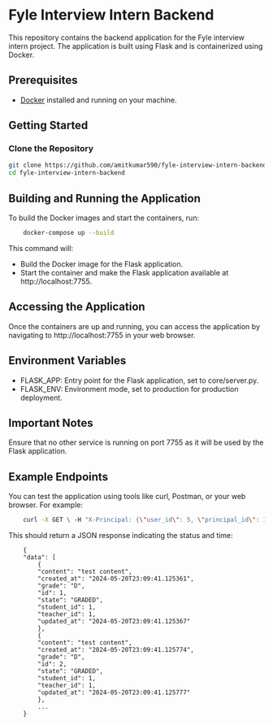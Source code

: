 # Fyle Interview Intern Backend

This repository contains the backend application for the Fyle interview intern project. The application is built using Flask and is containerized using Docker.

## Prerequisites

- [Docker](https://docs.docker.com/get-docker/) installed  and running on your machine.

## Getting Started

### Clone the Repository

```bash
git clone https://github.com/amitkumar590/fyle-interview-intern-backend
cd fyle-interview-intern-backend
```

## Building and Running the Application

To build the Docker images and start the containers, run:

```bash
    docker-compose up --build
```

This command will:

- Build the Docker image for the Flask application.
- Start the container and make the Flask application available at http://localhost:7755.

## Accessing the Application

Once the containers are up and running, you can access the application by navigating to http://localhost:7755 in your web browser.

## Environment Variables

- FLASK_APP: Entry point for the Flask application, set to core/server.py.
- FLASK_ENV: Environment mode, set to production for production deployment.

## Important Notes

Ensure that no other service is running on port 7755 as it will be used by the Flask application.

## Example Endpoints

You can test the application using tools like curl, Postman, or your web browser. For example:

```bash
    curl -X GET \ -H "X-Principal: {\"user_id\": 5, \"principal_id\": 1}" \http://localhost:7755/principal/assignments
```    

This should return a JSON response indicating the status and time:

```
    {
    "data": [
        {
        "content": "test content",
        "created_at": "2024-05-20T23:09:41.125361",
        "grade": "D",
        "id": 1,
        "state": "GRADED",
        "student_id": 1,
        "teacher_id": 1,
        "updated_at": "2024-05-20T23:09:41.125367"
        },
        {
        "content": "test content",
        "created_at": "2024-05-20T23:09:41.125774",
        "grade": "D",
        "id": 2,
        "state": "GRADED",
        "student_id": 1,
        "teacher_id": 1,
        "updated_at": "2024-05-20T23:09:41.125777"
        },
        ...
    }
```

